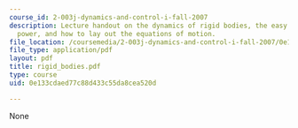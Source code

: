 ```yaml
---
course_id: 2-003j-dynamics-and-control-i-fall-2007
description: Lecture handout on the dynamics of rigid bodies, the easy free equation,
  power, and how to lay out the equations of motion.
file_location: /coursemedia/2-003j-dynamics-and-control-i-fall-2007/0e133cdaed77c88d433c55da8cea520d_rigid_bodies.pdf
file_type: application/pdf
layout: pdf
title: rigid_bodies.pdf
type: course
uid: 0e133cdaed77c88d433c55da8cea520d

---
```

None
